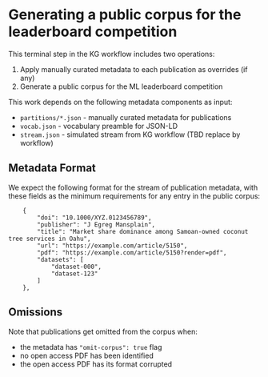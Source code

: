 # Generating a public corpus for the leaderboard competition

This terminal step in the KG workflow includes two operations:

  1. Apply manually curated metadata to each publication as overrides (if any)
  2. Generate a public corpus for the ML leaderboard competition

This work depends on the following metadata components as input:

  - `partitions/*.json` - manually curated metadata for publications
  - `vocab.json` - vocabulary preamble for JSON-LD
  - `stream.json` - simulated stream from KG workflow (TBD replace by workflow)


## Metadata Format

We expect the following format for the stream of publication metadata,
with these fields as the minimum requirements for any entry in the
public corpus:

```
    {
        "doi": "10.1000/XYZ.0123456789",
        "publisher": "J Egreg Mansplain",
        "title": "Market share dominance among Samoan-owned coconut tree services in Oahu",
        "url": "https://example.com/article/5150",
        "pdf": "https://example.com/article/5150?render=pdf",
        "datasets": [
            "dataset-000",
            "dataset-123"
        ]
    },
```


## Omissions

Note that publications get omitted from the corpus when:

  * the metadata has `"omit-corpus": true` flag
  * no open access PDF has been identified
  * the open access PDF has its format corrupted

